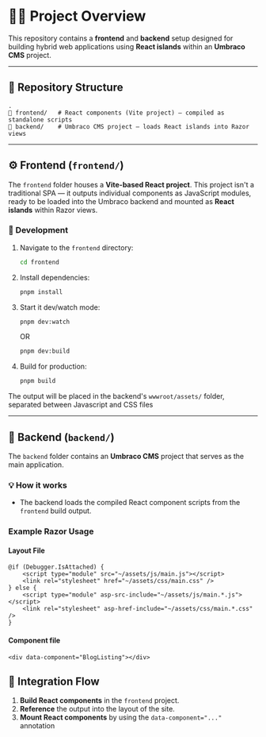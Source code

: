 # 🧑‍💻 Project Overview

This repository contains a **frontend** and **backend** setup designed for building hybrid web applications using **React islands** within an **Umbraco CMS** project.

---

## 💾 Repository Structure

```
.
🔗 frontend/   # React components (Vite project) — compiled as standalone scripts
🔗 backend/    # Umbraco CMS project — loads React islands into Razor views
```

---

## ⚙️ Frontend (`frontend/`)

The `frontend` folder houses a **Vite-based React project**. This project isn't a traditional SPA — it outputs individual components as JavaScript modules, ready to be loaded into the Umbraco backend and mounted as **React islands** within Razor views.

### 🔨 Development

1. Navigate to the `frontend` directory:

   ```bash
   cd frontend
   ```

2. Install dependencies:

   ```bash
   pnpm install
   ```

3. Start it dev/watch mode:

   ```bash
   pnpm dev:watch
   ```

   OR

   ```bash
   pnpm dev:build
   ```

4. Build for production:

   ```bash
   pnpm build
   ```

The output will be placed in the backend's `wwwroot/assets/` folder, separated between Javascript and CSS files

---

## 🏡 Backend (`backend/`)

The `backend` folder contains an **Umbraco CMS** project that serves as the main application.

### 💡 How it works

- The backend loads the compiled React component scripts from the `frontend` build output.

### Example Razor Usage

#### Layout File

```cshtml
@if (Debugger.IsAttached) {
    <script type="module" src="~/assets/js/main.js"></script>
    <link rel="stylesheet" href="~/assets/css/main.css" />
} else {
    <script type="module" asp-src-include="~/assets/js/main.*.js"></script>
    <link rel="stylesheet" asp-href-include="~/assets/css/main.*.css" />
}
```

#### Component file

```cshtml
<div data-component="BlogListing"></div>
```

## 🧰 Integration Flow

1. **Build React components** in the `frontend` project.
2. **Reference** the output into the layout of the site.
3. **Mount React components** by using the `data-component="..."` annotation
